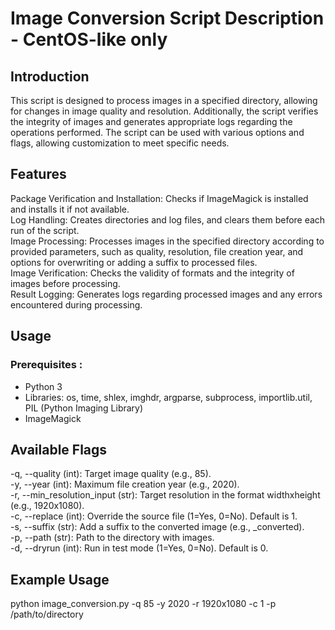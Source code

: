 # Image Conversion Script Description - CentOS-like only
## Introduction
This script is designed to process images in a specified directory, allowing for changes in image quality and resolution. Additionally, the script verifies the integrity of images and generates appropriate logs regarding the operations performed. The script can be used with various options and flags, allowing customization to meet specific needs.

## Features
Package Verification and Installation: Checks if ImageMagick is installed and installs it if not available. \
Log Handling: Creates directories and log files, and clears them before each run of the script. \
Image Processing: Processes images in the specified directory according to provided parameters, such as quality, resolution, file creation year, and options for overwriting or adding a suffix to processed files. \
Image Verification: Checks the validity of formats and the integrity of images before processing. \
Result Logging: Generates logs regarding processed images and any errors encountered during processing.

## Usage
### Prerequisites :
- Python 3
- Libraries: os, time, shlex, imghdr, argparse, subprocess, importlib.util, PIL (Python Imaging Library)
- ImageMagick

## Available Flags
-q, --quality (int): Target image quality (e.g., 85). \
-y, --year (int): Maximum file creation year (e.g., 2020). \
-r, --min_resolution_input (str): Target resolution in the format widthxheight (e.g., 1920x1080). \
-c, --replace (int): Override the source file (1=Yes, 0=No). Default is 1. \
-s, --suffix (str): Add a suffix to the converted image (e.g., _converted). \
-p, --path (str): Path to the directory with images. \
-d, --dryrun (int): Run in test mode (1=Yes, 0=No). Default is 0.
## Example Usage
python image_conversion.py -q 85 -y 2020 -r 1920x1080 -c 1 -p /path/to/directory

